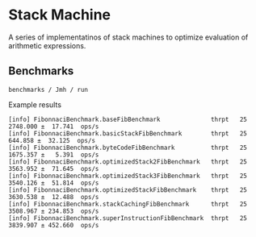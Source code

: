 # Stack Machine

A series of implementatinos of stack machines to optimize evaluation of arithmetic expressions.


## Benchmarks

`benchmarks / Jmh / run`

Example results

```
[info] FibonnaciBenchmark.baseFibBenchmark              thrpt   25  2748.000 ±  17.741  ops/s
[info] FibonnaciBenchmark.basicStackFibBenchmark        thrpt   25   644.858 ±  32.125  ops/s
[info] FibonnaciBenchmark.byteCodeFibBenchmark          thrpt   25  1675.357 ±   5.391  ops/s
[info] FibonnaciBenchmark.optimizedStack2FibBenchmark   thrpt   25  3563.952 ±  71.645  ops/s
[info] FibonnaciBenchmark.optimizedStack3FibBenchmark   thrpt   25  3540.126 ±  51.814  ops/s
[info] FibonnaciBenchmark.optimizedStackFibBenchmark    thrpt   25  3630.538 ±  12.488  ops/s
[info] FibonnaciBenchmark.stackCachingFibBenchmark      thrpt   25  3508.967 ± 234.853  ops/s
[info] FibonnaciBenchmark.superInstructionFibBenchmark  thrpt   25  3839.907 ± 452.660  ops/s
```
